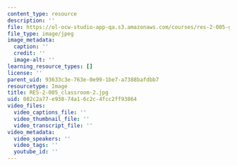 ```yaml
---
content_type: resource
description: ''
file: https://ol-ocw-studio-app-qa.s3.amazonaws.com/courses/res-2-005-girls-who-build-make-your-own-wearables-workshop-spring-2015/082c2a77e93874a16c2c4fcc2ff93864_RES-2-005_classroom-2.jpg
file_type: image/jpeg
image_metadata:
  caption: ''
  credit: ''
  image-alt: ''
learning_resource_types: []
license: ''
parent_uid: 93633c3e-763e-0e99-1be7-a7388bafdbb7
resourcetype: Image
title: RES-2-005_classroom-2.jpg
uid: 082c2a77-e938-74a1-6c2c-4fcc2ff93864
video_files:
  video_captions_file: ''
  video_thumbnail_file: ''
  video_transcript_file: ''
video_metadata:
  video_speakers: ''
  video_tags: ''
  youtube_id: ''
---
```

